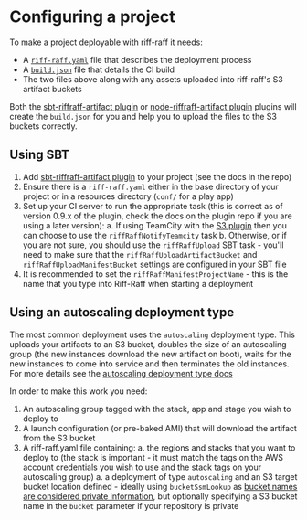 Configuring a project
=====================

To make a project deployable with riff-raff it needs:
 
 - A [`riff-raff.yaml`](../reference/riff-raff.yaml.md) file that describes the deployment process
 - A [`build.json`](../reference/build.json.md) file that details the CI build
 - The two files above along with any assets uploaded into riff-raff's S3 artifact buckets

Both the [sbt-riffraff-artifact plugin](https://github.com/guardian/sbt-riffraff-artifact) or
[node-riffraff-artifact plugin](https://github.com/guardian/node-riffraff-artifact) plugins will create the
`build.json` for you and help you to upload the files to the S3 buckets correctly.

Using SBT
---------

 1. Add [sbt-riffraff-artifact plugin](https://github.com/guardian/sbt-riffraff-artifact) to your project (see the
    docs in the repo)
 1. Ensure there is a `riff-raff.yaml` either in the base directory of your project or in a resources directory (`conf/` 
    for a play app)
 1. Set up your CI server to run the appropriate task (this is correct as of version 0.9.x of the plugin, check the 
 docs on the plugin repo if you are using a later version):
     a. If using TeamCity with the [S3 plugin](https://github.com/guardian/teamcity-s3-plugin) then you can choose to use 
        the `riffRaffNotifyTeamcity` task
     b. Otherwise, or if you are not sure, you should use the `riffRaffUpload` SBT task - you'll need to make sure that 
        the `riffRaffUploadArtifactBucket` and `riffRaffUploadManifestBucket` settings are configured in your SBT file
 1. It is recommended to set the `riffRaffManifestProjectName` - this is the name that you type into Riff-Raff when
    starting a deployment
    
Using an autoscaling deployment type
------------------------------------

The most common deployment uses the `autoscaling` deployment type. This uploads your artifacts to an S3 bucket,
doubles the size of an autoscaling group (the new instances download the new artifact on boot), waits for the new
instances to come into service and then terminates the old instances. For more details see the [autoscaling deployment
type docs](../magenta-lib/types#autoscaling)

In order to make this work you need:

 1. An autoscaling group tagged with the stack, app and stage you wish to deploy to
 1. A launch configuration (or pre-baked AMI) that will download the artifact from the S3 bucket
 1. A riff-raff.yaml file containing:
     a. the regions and stacks that you want to deploy to (the stack is important - it must match the tags on the AWS 
        account credentials you wish to use and the stack tags on your autoscaling group)
     a. a deployment of type `autoscaling` and an S3 target bucket location defined - ideally using `bucketSsmLookup` as [bucket names are considered private information](https://github.com/guardian/recommendations/blob/main/github.md#private-information), but optionally specifying a S3 bucket name in the `bucket` parameter if your repository is private
